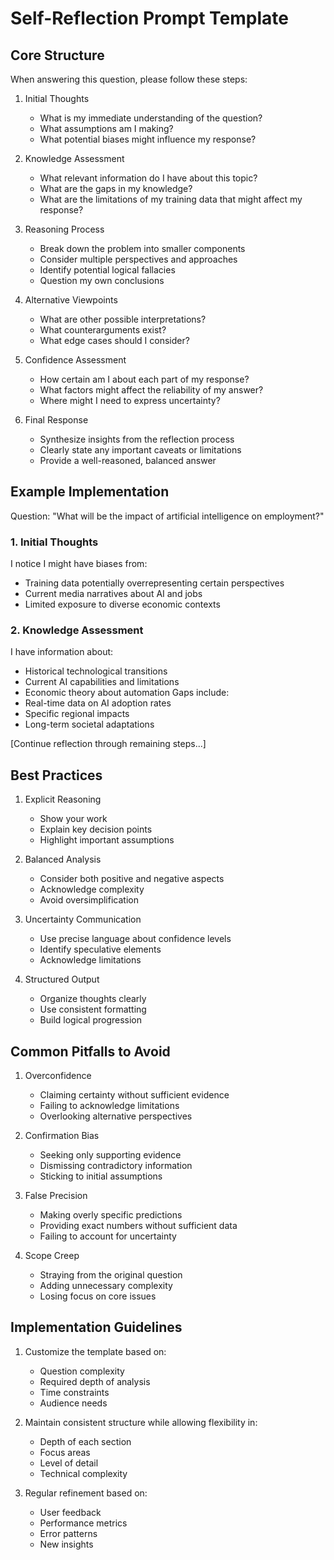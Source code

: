 # Self-Reflection Prompt Template

## Core Structure

When answering this question, please follow these steps:

1. Initial Thoughts
   - What is my immediate understanding of the question?
   - What assumptions am I making?
   - What potential biases might influence my response?

2. Knowledge Assessment
   - What relevant information do I have about this topic?
   - What are the gaps in my knowledge?
   - What are the limitations of my training data that might affect my response?

3. Reasoning Process
   - Break down the problem into smaller components
   - Consider multiple perspectives and approaches
   - Identify potential logical fallacies
   - Question my own conclusions

4. Alternative Viewpoints
   - What are other possible interpretations?
   - What counterarguments exist?
   - What edge cases should I consider?

5. Confidence Assessment
   - How certain am I about each part of my response?
   - What factors might affect the reliability of my answer?
   - Where might I need to express uncertainty?

6. Final Response
   - Synthesize insights from the reflection process
   - Clearly state any important caveats or limitations
   - Provide a well-reasoned, balanced answer

## Example Implementation

Question: "What will be the impact of artificial intelligence on employment?"

### 1. Initial Thoughts
I notice I might have biases from:
- Training data potentially overrepresenting certain perspectives
- Current media narratives about AI and jobs
- Limited exposure to diverse economic contexts

### 2. Knowledge Assessment
I have information about:
- Historical technological transitions
- Current AI capabilities and limitations
- Economic theory about automation
Gaps include:
- Real-time data on AI adoption rates
- Specific regional impacts
- Long-term societal adaptations

[Continue reflection through remaining steps...]

## Best Practices

1. Explicit Reasoning
   - Show your work
   - Explain key decision points
   - Highlight important assumptions

2. Balanced Analysis
   - Consider both positive and negative aspects
   - Acknowledge complexity
   - Avoid oversimplification

3. Uncertainty Communication
   - Use precise language about confidence levels
   - Identify speculative elements
   - Acknowledge limitations

4. Structured Output
   - Organize thoughts clearly
   - Use consistent formatting
   - Build logical progression

## Common Pitfalls to Avoid

1. Overconfidence
   - Claiming certainty without sufficient evidence
   - Failing to acknowledge limitations
   - Overlooking alternative perspectives

2. Confirmation Bias
   - Seeking only supporting evidence
   - Dismissing contradictory information
   - Sticking to initial assumptions

3. False Precision
   - Making overly specific predictions
   - Providing exact numbers without sufficient data
   - Failing to account for uncertainty

4. Scope Creep
   - Straying from the original question
   - Adding unnecessary complexity
   - Losing focus on core issues

## Implementation Guidelines

1. Customize the template based on:
   - Question complexity
   - Required depth of analysis
   - Time constraints
   - Audience needs

2. Maintain consistent structure while allowing flexibility in:
   - Depth of each section
   - Focus areas
   - Level of detail
   - Technical complexity

3. Regular refinement based on:
   - User feedback
   - Performance metrics
   - Error patterns
   - New insights